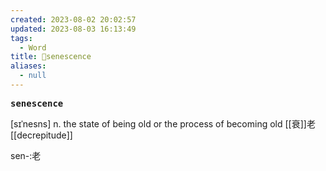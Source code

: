 ```yaml
---
created: 2023-08-02 20:02:57
updated: 2023-08-03 16:13:49
tags:
  - Word
title: 📖senescence
aliases:
  - null
---
```


<pre><strong>senescence</strong></pre>
[sɪˈnesns]
n. the state of being old or the process of becoming old [[衰]]⽼
[[decrepitude]]

sen-:老